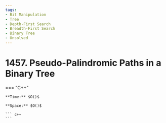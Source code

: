 ```yaml
---
tags:
- Bit Manipulation
- Tree
- Depth-First Search
- Breadth-First Search
- Binary Tree
- Unsolved
---
```



# 1457. Pseudo-Palindromic Paths in a Binary Tree

=== "C++"

    **Time:** $O()$

    **Space:** $O()$

    ``` c++
    ```